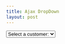 ```yaml
---
title: Ajax DropDown
layout: post
---
```

<html xmlns="http://www.w3.org/1999/xhtml">
<head runat="server">
    <title></title>
    <link rel="stylesheet" href="//code.jquery.com/ui/1.10.4/themes/smoothness/jquery-ui.css">
  <script src="//code.jquery.com/jquery-1.10.2.js"></script>
  <script src="//code.jquery.com/ui/1.10.4/jquery-ui.js"></script>
  <script src="https://ajax.googleapis.com/ajax/libs/jquery/1.11.0/jquery.min.js"></script>
  <script src="//cdn.datatables.net/1.10.5/js/jquery.dataTables.min.js"></script>

<script> 
var dataSet = [
    [ "Tiger Nixon", "System Architect", "Edinburgh", "5421", "2011/04/25", "$320,800" ],
    [ "Garrett Winters", "Accountant", "Tokyo", "8422", "2011/07/25", "$170,750" ]
];   
function showCustomer(value) {
    $('#example').DataTable( {
        data: dataSet,
        columns: [
            { title: "Name" },
            { title: "Position" },
            { title: "Office" },
            { title: "Extn." },
            { title: "Start date" },
            { title: "Salary" }
        ]
    } );
    document.getElementById('example').style.display = 'block';
}

</script>
<style>
table, td {
    border: 3px solid black;
}
</style>
</head>
<body>
    <form id="form1">
	<select name="customers" onchange="showCustomer(this.value)" runat="server">
	<option value="">Select a customer:</option>
	<option value="ALFKI">Alfreds Futterkiste</option>
	<option value="NORTS ">North/South</option>
	<option value="WOLZA">Wolski Zajazd</option>
	</select>
	<br>
	<table id="example" class="table" cellspacing="0" width="100%" border="2" style="display: none;">
	      <td>Name</td>
	      <td>Position</td>
	      <td>Office</td>
	      <td>Extn</td>
	      <td>Start date</td>
	      <td>Salary</td>
	  </table>
	 </form>
</body>
</html>


